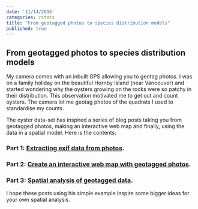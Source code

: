 ```yaml
---
date: '11/14/2016'
categories: rstats
title: "From geotagged photos to species distribution models"
published: true
---
```


## From geotagged photos to species distribution models

My camera comes with an inbuilt GPS allowing you to geotag photos. I was on a family holiday on the beautiful Hornby Island (near Vancouver) and started wondering why the oysters growing on the rocks were so patchy in their distribution. This observation motivated me to get out and count oysters. The camera let me geotag photos of the quadrats I used to standardise my counts.

The oyster data-set has inspired a series of blog posts taking you from geotagged photos, making an interactive web map and finally, using the data in a spatial model.  Here is the contents:

### Part 1: [Extracting exif data from photos](/rstats/2016/11/14/extract-exif.html).

### Part 2: [Create an interactive web map with geotagged photos](/rstats/2016/11/23/mapping-abundance-photos.html).

### Part 3: [Spatial analysis of geotagged data](/rstats/2017/02/22/spatial-statistics-photos.html).

I hope these posts using his simple example inspire some bigger ideas for your own spatial analysis.
